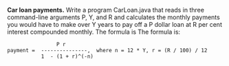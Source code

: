 **Car loan payments.** Write a program CarLoan.java that reads in three command-line arguments P, Y, and R and calculates the monthly payments you would have to make over Y years to pay off a P dollar loan at R per cent interest compounded monthly. The formula is The formula is:
````
                P r 
payment =  ---------------,  where n = 12 * Y, r = (R / 100) / 12
           1  - (1 + r)^(-n)
````
